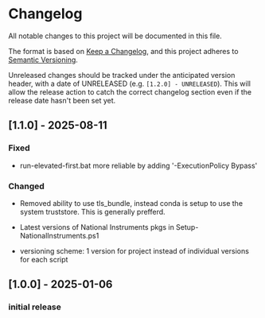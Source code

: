 # Changelog

All notable changes to this project will be documented in this file.

The format is based on [Keep a Changelog](https://keepachangelog.com/en/1.0.0/),
and this project adheres to [Semantic
Versioning](https://semver.org/spec/v2.0.0.html).

Unreleased changes should be tracked under the anticipated version header, with
a date of UNRELEASED (e.g. `[1.2.0] - UNRELEASED`). This will allow the release
action to catch the correct changelog section even if the release date hasn't
been set yet.

## [1.1.0] - 2025-08-11

### Fixed
- run-elevated-first.bat more reliable by adding '-ExecutionPolicy Bypass' 

### Changed
- Removed ability to use tls_bundle, instead conda is setup to use the system 
truststore. This is generally prefferd.

- Latest versions of National Instruments pkgs in Setup-NationalInstruments.ps1

- versioning scheme: 1 version for project instead of individual versions for 
each script

## [1.0.0] - 2025-01-06
### initial release

